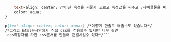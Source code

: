 ```p { /*<- 여긴 선택자라해서 어떤 태그에 효과를 넣어줄 건지 고으고*/
    text-align: center; /*어떤 속성을 써줄지 고르고 속성값을 써주고 ;세미클론을 써줍니다*/
    color: aqua;
}

p{text-align: center; color: aqua;} /*이렇게 한줄로 써줄수도 있습니다*/
/*그리고 html문서안에서 직접 css를 적용할수 있지만 너무 길면
.css확장자를 가진 css문서를 만들어 연결시킬수 있다*/```
